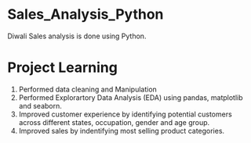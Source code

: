 # Sales_Analysis_Python
Diwali Sales analysis is done using Python.

# Project Learning
1. Performed data cleaning and Manipulation
2. Performed Explorartory Data Analysis (EDA) using pandas, matplotlib and seaborn.
3. Improved customer experience by identifying potential customers across different states, occupation, gender and age group.
4. Improved sales by indentifying most selling product categories.
